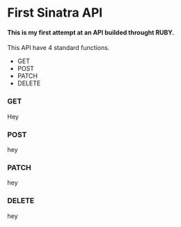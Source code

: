 # First Sinatra API

#### This is my first attempt at an API builded throught RUBY. 
This API have 4 standard functions. 

* GET
* POST
* PATCH
* DELETE

### GET
Hey

### POST
hey

### PATCH
hey

### DELETE
hey 
